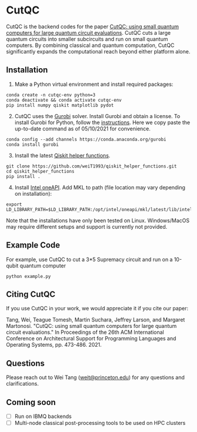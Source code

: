 # CutQC
CutQC is the backend codes for the paper [CutQC: using small quantum computers for large quantum circuit evaluations](https://dl.acm.org/doi/10.1145/3445814.3446758).
CutQC cuts a large quantum circuits into smaller subcircuits and run on small quantum computers.
By combining classical and quantum computation, CutQC significantly expands the computational reach beyond either platform alone.

## Installation
1. Make a Python virtual environment and install required packages:
```
conda create -n cutqc-env python=3
conda deactivate && conda activate cutqc-env
pip install numpy qiskit matplotlib pydot
```
2. CutQC uses the [Gurobi](https://www.gurobi.com) solver. Install Gurobi and obtain a license.
To install Gurobi for Python, follow the [instructions](https://www.gurobi.com/documentation/9.1/quickstart_linux/cs_python_installation_opt.html). Here we copy paste the up-to-date command as of 05/10/2021 for convenience.
```
conda config --add channels https://conda.anaconda.org/gurobi
conda install gurobi
```
3. Install the latest [Qiskit helper functions](https://github.com/weiT1993/qiskit_helper_functions).
```
git clone https://github.com/weiT1993/qiskit_helper_functions.git
cd qiskit_helper_functions
pip install .
```
4. Install [Intel oneAPI](https://software.intel.com/content/www/us/en/develop/tools/oneapi/base-toolkit/download.html).
Add MKL to path (file location may vary depending on installation):
```
export LD_LIBRARY_PATH=$LD_LIBRARY_PATH:/opt/intel/oneapi/mkl/latest/lib/intel64
```
Note that the installations have only been tested on Linux.
Windows/MacOS may require different setups and support is currently not provided.

## Example Code
For example, use CutQC to cut a 3*5 Supremacy circuit and run on a 10-qubit quantum computer
```
python example.py
```

## Citing CutQC
If you use CutQC in your work, we would appreciate it if you cite our paper:

Tang, Wei, Teague Tomesh, Martin Suchara, Jeffrey Larson, and Margaret Martonosi. "CutQC: using small quantum computers for large quantum circuit evaluations." In Proceedings of the 26th ACM International Conference on Architectural Support for Programming Languages and Operating Systems, pp. 473-486. 2021.

## Questions
Please reach out to Wei Tang (weit@princeton.edu) for any questions and clarifications.

## Coming soon
- [ ] Run on IBMQ backends
- [ ] Multi-node classical post-processing tools to be used on HPC clusters
